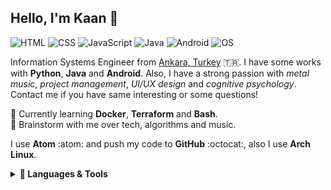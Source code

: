 ## Hello, I'm Kaan 👋

![HTML](https://img.shields.io/badge/HTML-Expert-orange) ![CSS](https://img.shields.io/badge/CSS-Expert-blue) ![JavaScript](https://img.shields.io/badge/JavaScript-Intermediate-yellow) ![Java](https://img.shields.io/badge/Java-Intermediate-red) ![Android](https://img.shields.io/badge/Android-Intermediate-green) ![OS](https://img.shields.io/badge/OS-Linux-black)

Information Systems Engineer from [Ankara, Turkey](https://www.google.com/maps/place/T%C3%BCrkiye/@39.0015493,30.6894055,6z/data=!3m1!4b1!4m5!3m4!1s0x14b0155c964f2671:0x40d9dbd42a625f2a!8m2!3d38.963745!4d35.243322) :tr:. I have some works with **Python**, **Java** and **Android**. Also, I have a strong passion with _metal music_, _project management_, _UI/UX design_ and _cognitive psychology_. Contact me if you have same interesting or some questions!

🌱 Currently learning **Docker**, **Terraform** and **Bash**. <br>
💬 Brainstorm with me over tech, algorithms and music. <br>

I use **Atom** :atom: and push my code to **GitHub** :octocat:, also I use **Arch Linux**.

<details>
<summary><b>🔨 Languages & Tools</b></summary>
<br>
 
![Java](https://img.shields.io/badge/-Java-black?logo=java&style=social)&nbsp;&nbsp;![JavaScript](https://img.shields.io/badge/-JavaScript-black?logo=javascript&style=social)&nbsp;&nbsp;![C++](https://img.shields.io/badge/-C++-black?logo=c%2B%2B&style=social)&nbsp;&nbsp;![C](https://img.shields.io/badge/-C-black?logo=c&style=social)&nbsp;&nbsp;![Android](https://img.shields.io/badge/-Android-black?logo=android&style=social)&nbsp;&nbsp;![HTML5](https://img.shields.io/badge/-HTML5-black?logo=html5&style=social)&nbsp;&nbsp;![CSS3](https://img.shields.io/badge/-CSS3-black?logo=css3&style=social)&nbsp;&nbsp;![jQuery](https://img.shields.io/badge/-jQuery-black?logo=jquery&style=social)&nbsp;&nbsp;![Bootstrap](https://img.shields.io/badge/-Bootstrap-black?logo=bootstrap&style=social)&nbsp;&nbsp;![MySQL](https://img.shields.io/badge/-MySQL-black?logo=mysql&style=social)&nbsp;&nbsp;![Git](https://img.shields.io/badge/-Git-black?logo=git&style=social)&nbsp;&nbsp;![GitHub](https://img.shields.io/badge/-GitHub-black?logo=github&style=social)&nbsp;&nbsp; ![Linux](https://img.shields.io/badge/-Linux-red?logo=linux&style=social)&nbsp;&nbsp; ![Figma](https://img.shields.io/badge/-Figma-red?logo=figma&style=social)&nbsp;&nbsp; ![Adobe XD](https://img.shields.io/badge/-XD-red?logo=adobe-xd&style=social)&nbsp;&nbsp; ![Adobe Photoshop](https://img.shields.io/badge/-Photoshop-black?logo=adobe-photoshop&style=social)&nbsp;&nbsp;

</details>

